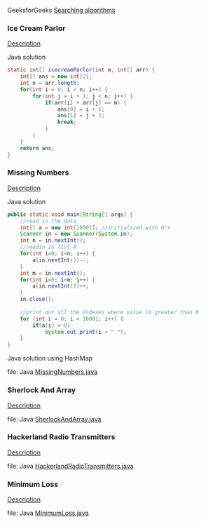 GeeksforGeeks [Searching algorithms](https://www.geeksforgeeks.org/searching-algorithms/)

### Ice Cream Parlor
[Description](https://www.hackerrank.com/challenges/icecream-parlor/problem)

Java solution
```java
static int[] icecreamParlor(int m, int[] arr) {
    int[] ans = new int[2];
    int n = arr.length;
    for(int i = 0; i < n; i++) {
        for(int j = i + 1; j < n; j++) {
            if(arr[i] + arr[j] == m) {
                ans[0] = i + 1;
                ans[1] = j + 1;
                break;
            }
        }
    }
    return ans;
}
```

### Missing Numbers
[Description](https://www.hackerrank.com/challenges/missing-numbers/problem)

Java solution
```java
public static void main(String[] args) {
    //read in the data
	int[] a = new int[10001]; //initialized with 0's
	Scanner in = new Scanner(System.in);
	int n = in.nextInt();
	//readin in list A
	for(int i=0; i<n; i++) {
		a[in.nextInt()]--;
	}
	int m = in.nextInt();
	for(int i=0; i<m; i++) {
		a[in.nextInt()]++;
	}
	in.close();
	
	//print out all the indexes where value is greater than 0
	for (int i = 0; i < 10001; i++) {
		if(a[i] > 0)
			System.out.print(i + " ");
	}
}
```
Java solution using HashMap

file: Java [MissingNumbers.java](MissingNumbers.java) 

### Sherlock And Array
[Description](https://www.hackerrank.com/challenges/sherlock-and-array/problem)

file: Java [SherlockAndArray.java](SherlockAndArray.java)

### Hackerland Radio Transmitters
[Description](https://www.hackerrank.com/challenges/hackerland-radio-transmitters/problem)

file: Java [HackerlandRadioTransmitters.java](HackerlandRadioTransmitters.java)

### Minimum Loss
[Description](https://www.hackerrank.com/challenges/minimum-loss/problem)

file: Java [MinimumLoss.java](MinimumLoss.java)